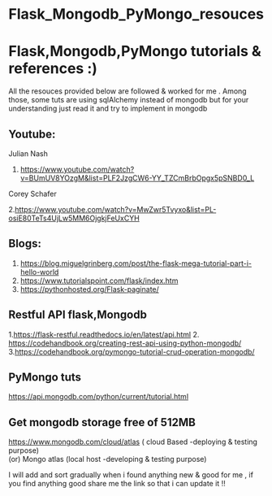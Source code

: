# Flask_Mongodb_PyMongo_resouces


Flask,Mongodb,PyMongo tutorials & references :)
===========================================
All the resouces provided below are followed & worked for me . Among those, some tuts are using sqlAlchemy instead of mongodb but for your understanding just read it and try to implement in mongodb 


Youtube:
--------
  Julian Nash

 1. https://www.youtube.com/watch?v=BUmUV8YOzgM&list=PLF2JzgCW6-YY_TZCmBrbOpgx5pSNBD0_L

 Corey Schafer

 2.https://www.youtube.com/watch?v=MwZwr5Tvyxo&list=PL-osiE80TeTs4UjLw5MM6OjgkjFeUxCYH

Blogs:
------
1. https://blog.miguelgrinberg.com/post/the-flask-mega-tutorial-part-i-hello-world
2. https://www.tutorialspoint.com/flask/index.htm
3. https://pythonhosted.org/Flask-paginate/



Restful API flask,Mongodb
----------------
1.https://flask-restful.readthedocs.io/en/latest/api.html
2. https://codehandbook.org/creating-rest-api-using-python-mongodb/
3.https://codehandbook.org/pymongo-tutorial-crud-operation-mongodb/


PyMongo tuts
--------------
https://api.mongodb.com/python/current/tutorial.html


Get mongodb storage free  of 512MB
---------------------------------

https://www.mongodb.com/cloud/atlas  ( cloud Based -deploying & testing purpose)  
	(or)
Mongo atlas (local host -developing & testing purpose) 

I will add and sort gradually when i found anything new & good for me , if you find anything good 
share me the link so that i can update it !! 


